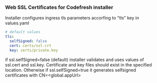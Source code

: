 ### Web SSL Certificates for Codefresh installer
Installer configures ingress tls parameters accorfing to  "tls" key in values.yaml

```yaml
# default values
tls:
  selfSigned: false
  cert: certs/ssl.crt
  key: certs/private.key
```

if ssl.selfSigned=false (default) installer validates and uses values of ssl.cert and ssl.key.
Certificate and key files should exist in the specified location.
Otherwise if ssl.selfSigned=true it generates selfsigned certificates with CN=<global.appUrl>